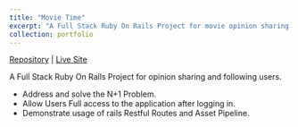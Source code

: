 ```yaml
---
title: "Movie Time"
excerpt: "A Full Stack Ruby On Rails Project for movie opinion sharing and following users.<br/><img src='/images/movie-screenshot.gif' alt=''>"
collection: portfolio
---
```


[Repository](https://github.com/simandebvu/movie-time/) |
[Live Site](https://movie-time-zim.herokuapp.com/) 

A Full Stack Ruby On Rails Project for opinion sharing and following users.

- Address and solve the N+1 Problem.
- Allow Users Full access to the application after logging in.
- Demonstrate usage of rails Restful Routes and Asset Pipeline.





